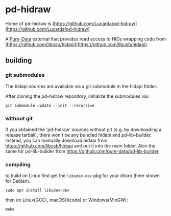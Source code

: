 # pd-hidraw


Home of pd-hidraw is [https://github.com/Lucarda/pd-hidraw](https://github.com/Lucarda/pd-hidraw)


A [Pure-Data](https://github.com/pure-data/pure-data) external that 
provides read access to HIDs wrapping code from [https://github.com/libusb/hidapi](https://github.com/libusb/hidapi).

## building 

### git submodules

The hidapi sources are available via a git submodule in the hidapi folder.

After cloning the pd-hidraw repository, initialize the submodules via:

	git submodule update --init --recursive

### without git

If you obtained the 'pd-hidraw' sources without git (e.g. by downloading a release tarball), 
there won't be any bundled hidapi and pd-lib-builder. Instead, you can manually download hidapi from
https://github.com/libusb/hidapi and put it into the main folder. Also the same for pd-lib-builder from https://github.com/pure-data/pd-lib-builder

### compiling

to build on Linux first get the `libudev-dev` pkg for your distro (here shown for Debian). 

	sudo apt install libudev-dev
	
then on Linux(GCC), macOS(Xcode) or Windows(MinGW):

	make